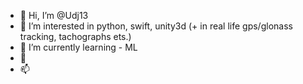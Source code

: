 - 👋 Hi, I’m @Udj13
- 👀 I’m interested in python, swift, unity3d 
      (+ in real life gps/glonass tracking, tachographs ets.)
- 🌱 I’m currently learning - ML 
- 💞️ 
- 📫 

<!---
Udj13/Udj13 is a ✨ special ✨ repository because its `README.md` (this file) appears on your GitHub profile.
You can click the Preview link to take a look at your changes.
--->
